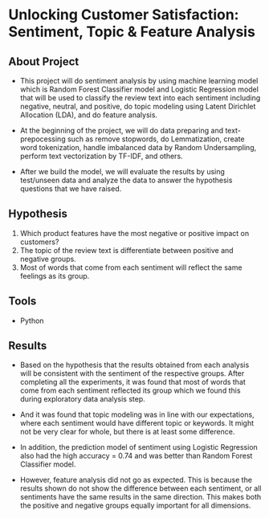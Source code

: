 # Unlocking Customer Satisfaction: Sentiment, Topic & Feature Analysis


## About Project
* This project will do sentiment analysis by using machine learning model which is Random Forest Classifier model and Logistic Regression model that will be used to classify the review text into each sentiment including negative, neutral, and positive, do topic modeling using Latent Dirichlet Allocation (LDA), and do feature analysis. 

* At the beginning of the project, we will do data preparing and text-prepocessing such as remove stopwords, do Lemmatization, create word tokenization, handle imbalanced data by Random Undersampling, perform text vectorization by TF-IDF, and others. 

* After we build the model, we will evaluate the results by using test/unseen data and analyze the data to answer the hypothesis questions that we have raised.


## Hypothesis 
1. Which product features have the most negative or positive impact on customers? 
2. The topic of the review text is differentiate between positive and negative groups.
3. Most of words that come from each sentiment will reflect the same feelings as its group.


## Tools 
* Python


## Results
* Based on the hypothesis that the results obtained from each analysis will be consistent with the sentiment of the respective groups. After completing all the experiments, it was found that most of words that come from each sentiment reflected its group which we found this during exploratory data analysis step.

* And it was found that topic modeling was in line with our expectations, where each sentiment would have different topic or keywords. It might not be very clear for whole, but there is at least some difference.

* In addition, the prediction model of sentiment using Logistic Regression also had the high accuracy = 0.74 and was better than Random Forest Classifier model.

* However, feature analysis did not go as expected. This is because the results shown do not show the difference between each sentiment, or all sentiments have the same results in the same direction. This makes both the positive and negative groups equally important for all dimensions.
